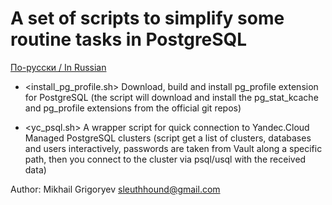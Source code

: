 # A set of scripts to simplify some routine tasks in PostgreSQL

[По-русски / In Russian](README.ru.md)

- <install_pg_profile.sh> Download, build and install pg_profile extension for PostgreSQL (the script will download and install the pg_stat_kcache and pg_profile extensions from the official git repos)

- <yc_psql.sh> A wrapper script for quick connection to Yandec.Cloud Managed PostgreSQL clusters (script get a list of clusters, databases and users interactively, passwords are taken from Vault along a specific path, then you connect to the cluster via psql/usql with the received data)

Author: Mikhail Grigoryev <sleuthhound@gmail.com>
